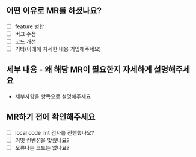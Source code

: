 ## 어떤 이유로 MR를 하셨나요?

- [ ] feature 병합
- [ ] 버그 수정
- [ ] 코드 개선
- [ ] 기타(아래에 자세한 내용 기입해주세요)

## 세부 내용 - 왜 해당 MR이 필요한지 자세하게 설명해주세요

- 세부사항을 항목으로 설명해주세요

## MR하기 전에 확인해주세요

- [ ] local code lint 검사를 진행했나요?
- [ ] 커밋 컨벤션을 맞췄나요?
- [ ] 오류나는 코드는 없나요?
